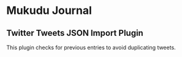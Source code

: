 # Mukudu Journal #

## Twitter Tweets JSON Import Plugin ##

This plugin checks for previous entries to avoid duplicating tweets.
